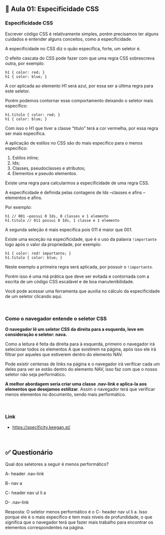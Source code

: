 ## 📝 Aula 01: Especificidade CSS
### Especificidade CSS
Escrever código CSS é relativamente simples, porém precisamos ter alguns cuidados e entender alguns conceitos, como a especificidade.

A especificidade no CSS diz o quão específica, forte, um seletor é.

O efeito cascata do CSS pode fazer com que uma regra CSS sobrescreva outra, por exemplo:
```
h1 { color: red; }
h1 { color: blue; }
```

A cor aplicada ao elemento H1 será azul, por essa ser a última regra para este seletor.

Porém podemos contornar esse comportamento deixando o seletor mais específico:
```
h1.titulo { color: red; }
h1 { color: blue; }
```
Com isso o H1 que tiver a classe “titulo” terá a cor vermelha, por essa regra ser mais especifica.

A aplicação de estilos no CSS são do mais especifico para o menos especifico:

1. Estilos inline;
2. Ids;
3. Classes, pseudoclasses e atributos;
4. Elementos e pseudo elementos.

Existe uma regra para calcularmos a especificidade de uma regra CSS.

A especificidade é definida pelas contagens de Ids –classes e afins –elementos e afins.

Por exemplo:
```
h1 // 001 –possui 0 Ids, 0 classes e 1 elemento
h1.titulo // 011 possui 0 Ids, 1 classe e 1 elemento
```
A segunda seleção é mais especifica pois 011 é maior que 001.

Existe uma exceção na especificidade, que é o uso da palavra ``!importante`` logo após o valor da propriedade, por exemplo:
```
h1 { color: red! importante; }
h1.titulo { color: blue; }
```

Neste exemplo a primeira regra será aplicada, por possuir o ``!importante``.

Porém isso é uma má prática que deve ser evitada e contornada com a escrita de um código CSS escalável e de boa manutenibilidade.

Você pode acessar uma ferramenta que auxilia no cálculo da especificidade de um seletor clicando aqui.

<br>

### Como o navegador entende o seletor CSS
**O navegador lê um seletor CSS da direita para a esquerda, leve em consideração o seletor: nava.**

Como a leitura é feita da direita para à esquerda, primeiro o navegador irá selecionar todos os elementos A que existirem na página, após isso ele irá filtrar por aqueles que estiverem dentro do elemento NAV.

Pode existir centenas de links na página e o navegador irá verificar cada um deles para ver se estão dentro do elemento NAV, isso faz com que o nosso seletor não seja performático.

**A melhor abordagem seria criar uma classe .nav-link e aplica-la aos elementos que desejamos estilizar**. Assim o navegador terá que verificar menos elementos no documento, sendo mais performático.

<br>

### Link
- https://specificity.keegan.st/

<br>

## ✅ Questionário
Qual dos seletores a seguir é menos performático?

A- header .nav-link

B- nav a

C- header nav ul li a

D- .nav-link 

Resposta: O seletor menos performático é o C- header nav ul li a. Isso porque ele é o mais específico e tem mais níveis de profundidade, o que significa que o navegador terá que fazer mais trabalho para encontrar os elementos correspondentes na página.